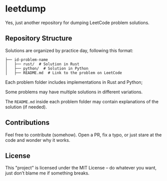 # leetdump
Yes, just another repository for dumping LeetCode problem solutions.

## Repository Structure
Solutions are organized by practice day, following this format:

```
├── id-problem-name
│   ├── rust/  # Solution in Rust
│   ├── python/  # Solution in Python
│   ├── README.md  # Link to the problem on LeetCode
```

Each problem folder includes implementations in Rust and Python;

Some problems may have multiple solutions in different variations.

The ```README.md``` inside each problem folder may contain explanations of the solution (if needed).

## Contributions

Feel free to contribute (somehow). Open a PR, fix a typo, or just stare at the code and wonder why it works.

## License

This "project" is licensed under the MIT License – do whatever you want, just don’t blame me if something breaks.
